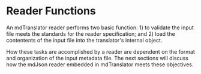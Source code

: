 # Reader Functions

An mdTranslator reader performs two basic function: 1) to validate the input file meets the standards for the reader specification; and 2) load the contentents of the input file into the translator's internal object.

How these tasks are accomplished by a reader are dependent on the format and organization of the input metadata file.  The next sections will discuss how the mdJson reader embedded in mdTranslator meets these objectives.

